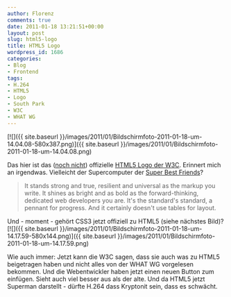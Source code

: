 ```yaml
---
author: Florenz
comments: true
date: 2011-01-18 13:21:51+00:00
layout: post
slug: html5-logo
title: HTML5 Logo
wordpress_id: 1686
categories:
- Blog
- Frontend
tags:
- H.264
- HTML5
- Logo
- South Park
- W3C
- WHAT WG
---
```


[![]({{ site.baseurl }}/images/2011/01/Bildschirmfoto-2011-01-18-um-14.04.08-580x387.png)]({{ site.baseurl }}/images/2011/01/Bildschirmfoto-2011-01-18-um-14.04.08.png)





Das hier ist das ([noch nicht](http://www.w3.org/html/logo/faq.html#official)) offizielle [HTML5 Logo der W3C](http://www.w3.org/html/logo/). Erinnert mich an irgendwas. Vielleicht der Supercomputer der [Super Best Friends](http://www.youtube.com/watch?v=sSwG6MfiSqw)?





> It stands strong and true, resilient and universal as the markup you write. It shines as bright and as bold as the forward-thinking, dedicated web developers you are. It's the standard's standard, a pennant for progress. And it certainly doesn't use tables for layout.





Und - moment - gehört CSS3 jetzt offiziell zu HTML5 (siehe nächstes Bild)?
[![]({{ site.baseurl }}/images/2011/01/Bildschirmfoto-2011-01-18-um-14.17.59-580x144.png)]({{ site.baseurl }}/images/2011/01/Bildschirmfoto-2011-01-18-um-14.17.59.png)





Wie auch immer: Jetzt kann die W3C sagen, dass sie auch was zu HTML5 beigetragen haben und nicht alles von der WHAT WG vorgelesen bekommen. Und die Webentwickler haben jetzt einen neuen Button zum einfügen. Sieht auch viel besser aus als der alte. Und da HTML5 jetzt Superman darstellt - dürfte H.264 dass Kryptonit sein, dass es schwächt.



